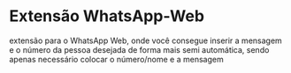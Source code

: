 # Extensão WhatsApp-Web
 extensão para o WhatsApp Web, onde você consegue inserir a mensagem e o número da pessoa desejada de forma mais semi automática, sendo apenas necessário colocar o número/nome e a mensagem